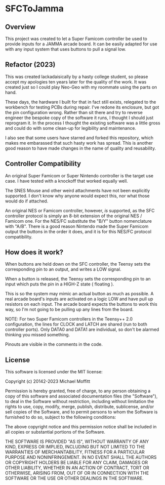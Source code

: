 SFCToJamma
==========

Overview
--------
This project was created to let a Super Famicom controller be used to provide
inputs for a JAMMA arcade board. It can be easily adapted for use with any
input system that uses buttons to pull a signal low.

Refactor (2023)
---------------
This was created lackadaisically by a hasty college student, so please accept
my apologies ten years later for the quality of the work. It was created just
so I could play Neo-Geo with my roommate using the parts on hand.

These days, the hardware I built for that in fact still exists, relegated to
the workbench for testing PCBs during repair. I've redone its enclosure, but
got the pin configuration wrong. Rather than sit there and try to reverse
engineer the bespoke copy of the software it runs, I thought I should just
reprogram it. In the process I thought the existing software was a little
gross and could do with some clean-up for legibility and maintenance.

I also see that some users have starred and forked this repository, which makes
me embarassed that such hasty work has spread. This is another good reason to
have made changes in the name of quality and reusability.

Controller Compatibility
------------------------
An original Super Famicom or Super Nintendo controller is the target use case. I have
tested with a knockoff that worked equally well.

The SNES Mouse and other weird attachments have not been explicitly supported. I don't 
know why anyone would expect this, nor what those would do if attached.

An original NES or Famicom controller, however, *is* supported, as the SFC controller 
protocol is simply an 8-bit extension of the original NES / Famicom one. For the NES/FC
substitute the "B/Y" button nomenclature with "A/B". There is a good reason Nintendo made
the Super Famicom output the buttons in the order it does, and it is for this NES/FC 
protocol compatibility.

How does it work?
-----------------
When buttons are held down on the SFC controller, the Teensy sets the corresponding pin
to an output, and writes a LOW signal.

When a button is released, the Teensy sets the corresponding pin to an input which puts
the pin in a HIGH-Z state ( floating ). 

This is so the system may mimic an actual button as much as possible. A real arcade 
board's inputs are activated on a logic LOW and have pull up resistors on each input. 
The arcade board expects the buttons to work this way, so I'm not going to be pulling up
any lines from the board. 

NOTE: For two Super Famicom controllers in the Teensy++ 2.0 configuration, the lines for
CLOCK and LATCH are shared (run to both controller ports). Only DATA0 and DATA1 are 
individual, so don't be alarmed thinking you missed something.
    
Pinouts are visible in the comments in the code.

License
-------
This software is licensed under the MIT license:

Copyright (c) 20142-2023 Michael Moffitt

Permission is hereby granted, free of charge, to any person obtaining a copy
of this software and associated documentation files (the "Software"), to deal
in the Software without restriction, including without limitation the rights
to use, copy, modify, merge, publish, distribute, sublicense, and/or sell
copies of the Software, and to permit persons to whom the Software is
furnished to do so, subject to the following conditions:

The above copyright notice and this permission notice shall be included in all
copies or substantial portions of the Software.

THE SOFTWARE IS PROVIDED "AS IS", WITHOUT WARRANTY OF ANY KIND, EXPRESS OR
IMPLIED, INCLUDING BUT NOT LIMITED TO THE WARRANTIES OF MERCHANTABILITY,
FITNESS FOR A PARTICULAR PURPOSE AND NONINFRINGEMENT. IN NO EVENT SHALL THE
AUTHORS OR COPYRIGHT HOLDERS BE LIABLE FOR ANY CLAIM, DAMAGES OR OTHER
LIABILITY, WHETHER IN AN ACTION OF CONTRACT, TORT OR OTHERWISE, ARISING FROM,
OUT OF OR IN CONNECTION WITH THE SOFTWARE OR THE USE OR OTHER DEALINGS IN THE
SOFTWARE.
